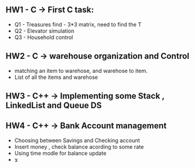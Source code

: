 ## HW1 - C -> First C task:
- Q1 - Treasures find - 3*3 matrix, need to find the T
- Q2 - Elevator simulation
- Q3 - Household control
## HW2 - C -> warehouse organization and Control
- matching an item to warehose, and warehose to item.
- List of all the items and warehose
## HW3 - C++ -> Implementing some Stack , LinkedList and Queue DS

## HW4 - C++ -> Bank Account management 
- Choosing between Savings and Checking account
- Insert money , check balance acording to some rate
- Using time modle for balance update
- צ
